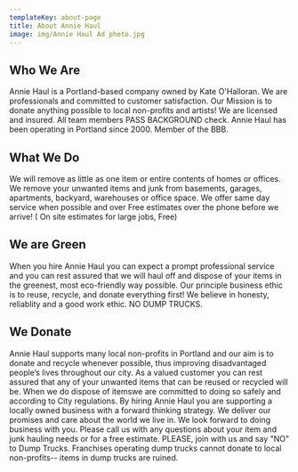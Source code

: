 ```yaml
---
templateKey: about-page
title: About Annie Haul
image: img/Annie Haul Ad photo.jpg
---
```

<!--StartFragment-->

## Who We Are

Annie Haul is a Portland-based company owned by Kate O'Halloran. We are professionals and committed to customer satisfaction. Our Mission is to donate anything possible to local non-profits and artists! We are licensed and insured. All team members PASS BACKGROUND check. Annie Haul has been operating in Portland since 2000. Member of the BBB.

## What We Do

We will remove as little as one item or entire contents of homes or offices. We remove your unwanted items and junk from basements, garages, apartments, backyard, warehouses or office space. We offer same day service when possible and over Free estimates over the phone before we arrive! ( On site estimates for large jobs, Free)

## We are Green

When you hire Annie Haul you can expect a prompt professional service and you can rest assured that we will haul off and dispose of your items in the greenest, most eco-friendly way possible. Our principle business ethic is to reuse, recycle, and donate everything first! We believe in honesty, reliablity and a good work ethic. NO DUMP TRUCKS.

## We Donate

Annie Haul supports many local non-profits in Portland and our aim is to donate and recycle whenever possible, thus improving disadvantaged people’s lives throughout our city. As a valued customer you can rest assured that any of your unwanted items that can be reused or recycled will be. When we do dispose of itemswe are committed to doing so safely and according to City regulations. By hiring Annie Haul you are supporting a locally owned business with a forward thinking strategy. We deliver our promises and care about the world we live in. We look forward to doing business with you. Please call us with any questions about your item and junk hauling needs or for a free estimate. PLEASE, join with us and say "NO" to Dump Trucks. Franchises operating dump trucks cannot donate to local non-profits-- items in dump trucks are ruined.


<!--EndFragment-->
